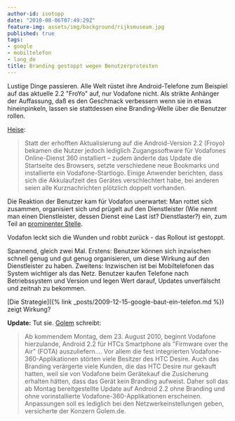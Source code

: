```yaml
---
author-id: isotopp
date: "2010-08-06T07:49:29Z"
feature-img: assets/img/background/rijksmuseum.jpg
published: true
tags:
- google
- mobiltelefon
- lang_de
title: Branding gestoppt wegen Benutzerprotesten
---
```

Lustige Dinge passieren. Alle Welt rüstet ihre Android-Telefone zum Beispiel
auf das aktuelle 2.2 "FroYo" auf, nur Vodafone nicht. Als strikte Anhänger
der Auffassung, daß es den Geschmack verbessern wenn sie in etwas
hineinpinkeln, lassen sie stattdessen eine Branding-Welle über die Benutzer
rollen.

[Heise](http://www.heise.de/newsticker/meldung/HTC-Desire-Vodafone-Branding-durch-die-Hintertuer-1051598.html):

> Statt der erhofften Aktualisierung auf die Android-Version 2.2 (Froyo)
> bekamen die Nutzer jedoch lediglich Zugangssoftware für Vodafones
> Online-Dienst 360 installiert – zudem änderte das Update die Startseite
> des Browsers, setzte verschiedene neue Bookmarks und installierte ein
> Vodafone-Startlogo. Einige Anwender berichten, dass sich die Akkulaufzeit
> des Gerätes verschlechtert habe, bei anderen seien alle Kurznachrichten
> plötzlich doppelt vorhanden.

Die Reaktion der Benutzer kam für Vodafon unerwartet: Man rottet sich
zusammen, organisiert sich und prügelt auf den Dienstleister (Wie nennt man
einen Dienstleister, dessen Dienst eine Last ist? Dienstlaster?) ein, zum
Teil an
[prominenter Stelle](http://www.facebook.com/vodafoneDE?v=wall).

Vodafon leckt sich die Wunden und robbt zurück - das Rollout ist gestoppt.

Spannend, gleich zwei Mal. Erstens: Benutzer können sich inzwischen schnell
genug und gut genug organisieren, um diese Wirkung auf den Dienstleister zu
haben. Zweitens: Inzwischen ist bei Mobiltelefonen das System wichtiger als
das Netz. Benutzer kaufen Telefone nach Betriebssystem und Version und legen
Wert darauf, Updates unverfälscht und zeitnah zu bekommen.

[Die Strategie]({% link _posts/2009-12-15-google-baut-ein-telefon.md %})
zeigt Wirkung?

**Update:** Tut sie. [Golem](http://www.golem.de/1008/77377.html) schreibt: 

> Ab kommendem Montag, dem 23. August 2010, beginnt Vodafone hierzulande,
> Android 2.2 für HTCs Smartphone als "Firmware over the Air" (FOTA)
> auszuliefern…. Vor allem die fest integrierten Vodafone-360-Applikationen
> störten viele Besitzer des HTC Desire. Auch das Branding verärgerte viele
> Kunden, die das HTC Desire nur gekauft hatten, weil sie von Vodafone beim
> Gerätekauf die Zusicherung erhalten hätten, dass das Gerät kein Branding
> aufweist. Daher soll das ab Montag bereitgestellte Update auf Android 2.2
> ohne Branding und ohne vorinstallierte Vodafone-360-Applikationen
> erscheinen. Anpassungen soll es lediglich bei den Netzwerkeinstellungen
> geben, versicherte der Konzern Golem.de.

